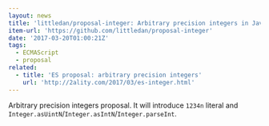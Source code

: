 ```yaml
---
layout: news
title: 'littledan/proposal-integer: Arbitrary precision integers in JavaScript'
item-url: 'https://github.com/littledan/proposal-integer'
date: '2017-03-20T01:00:21Z'
tags:
  - ECMAScript
  - proposal
related:
  - title: 'ES proposal: arbitrary precision integers'
    url: 'http://2ality.com/2017/03/es-integer.html'
---
```

Arbitrary precision integers proposal.
It will introduce `1234n` literal and `Integer.asUintN`/`Integer.asIntN`/`Integer.parseInt`.
